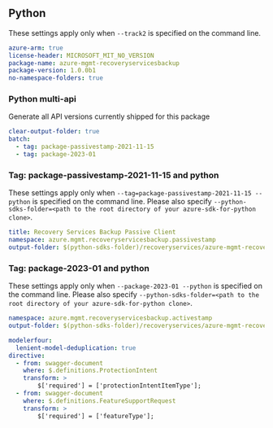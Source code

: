 ## Python

These settings apply only when `--track2` is specified on the command line.

``` yaml $(python)
azure-arm: true
license-header: MICROSOFT_MIT_NO_VERSION
package-name: azure-mgmt-recoveryservicesbackup
package-version: 1.0.0b1
no-namespace-folders: true
```

### Python multi-api

Generate all API versions currently shipped for this package

```yaml $(python)
clear-output-folder: true
batch:
  - tag: package-passivestamp-2021-11-15
  - tag: package-2023-01
```

### Tag: package-passivestamp-2021-11-15 and python

These settings apply only when `--tag=package-passivestamp-2021-11-15 --python` is specified on the command line.
Please also specify `--python-sdks-folder=<path to the root directory of your azure-sdk-for-python clone>`.

``` yaml $(tag) == 'package-passivestamp-2021-11-15'
title: Recovery Services Backup Passive Client
namespace: azure.mgmt.recoveryservicesbackup.passivestamp
output-folder: $(python-sdks-folder)/recoveryservices/azure-mgmt-recoveryservicesbackup/azure/mgmt/recoveryservicesbackup/passivestamp
```

### Tag: package-2023-01 and python

These settings apply only when `--package-2023-01 --python` is specified on the command line.
Please also specify `--python-sdks-folder=<path to the root directory of your azure-sdk-for-python clone>`.

``` yaml $(tag) == 'package-2023-01'
namespace: azure.mgmt.recoveryservicesbackup.activestamp
output-folder: $(python-sdks-folder)/recoveryservices/azure-mgmt-recoveryservicesbackup/azure/mgmt/recoveryservicesbackup/activestamp
```

``` yaml $(python)
modelerfour:
  lenient-model-deduplication: true
directive:
  - from: swagger-document
    where: $.definitions.ProtectionIntent
    transform: >
        $['required'] = ['protectionIntentItemType'];
  - from: swagger-document
    where: $.definitions.FeatureSupportRequest
    transform: >
        $['required'] = ['featureType'];

```
